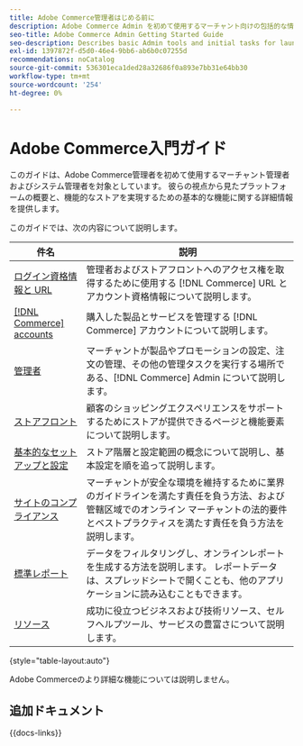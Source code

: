 ```yaml
---
title: Adobe Commerce管理者はじめる前に
description: Adobe Commerce Admin を初めて使用するマーチャント向けの包括的な情報です。
seo-title: Adobe Commerce Admin Getting Started Guide
seo-description: Describes basic Admin tools and initial tasks for launching an Adobe Commerce or Magento Open Source store.
exl-id: 1397872f-d5d0-46e4-9bb6-ab6b0c07255d
recommendations: noCatalog
source-git-commit: 536301eca1ded28a32686f0a893e7bb31e64bb30
workflow-type: tm+mt
source-wordcount: '254'
ht-degree: 0%

---
```


# Adobe Commerce入門ガイド

このガイドは、Adobe Commerce管理者を初めて使用するマーチャント管理者およびシステム管理者を対象としています。 彼らの視点から見たプラットフォームの概要と、機能的なストアを実現するための基本的な機能に関する詳細情報を提供します。

このガイドでは、次の内容について説明します。

| 件名 | 説明 |
| ------- | ----------- |
| [ ログイン資格情報と URL](login-urls.md) | 管理者およびストアフロントへのアクセス権を取得するために使用する [!DNL Commerce] URL とアカウント資格情報について説明します。 |
| [[!DNL Commerce] accounts](commerce-account-create.md) | 購入した製品とサービスを管理する [!DNL Commerce] アカウントについて説明します。 |
| [ 管理者 ](admin.md) | マーチャントが製品やプロモーションの設定、注文の管理、その他の管理タスクを実行する場所である、[!DNL Commerce] Admin について説明します。 |
| [ ストアフロント ](storefront.md) | 顧客のショッピングエクスペリエンスをサポートするためにストアが提供できるページと機能要素について説明します。 |
| [ 基本的なセットアップと設定 ](websites-stores-views.md) | ストア階層と設定範囲の概念について説明し、基本設定を順を追って説明します。 |
| [ サイトのコンプライアンス ](privacy-policy.md) | マーチャントが安全な環境を維持するために業界のガイドラインを満たす責任を負う方法、および管轄区域でのオンライン マーチャントの法的要件とベストプラクティスを満たす責任を負う方法を説明します。 |
| [ 標準レポート ](reports-menu.md) | データをフィルタリングし、オンラインレポートを生成する方法を説明します。 レポートデータは、スプレッドシートで開くことも、他のアプリケーションに読み込むこともできます。 |
| [ リソース ](resources.md) | 成功に役立つビジネスおよび技術リソース、セルフヘルプツール、サービスの豊富さについて説明します。 |

{style="table-layout:auto"}

Adobe Commerceのより詳細な機能については説明しません。

## 追加ドキュメント

{{docs-links}}
